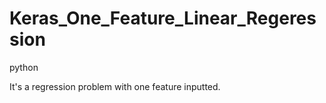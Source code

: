 # Keras_One_Feature_Linear_Regeression
python

It's a regression problem with one feature inputted.
